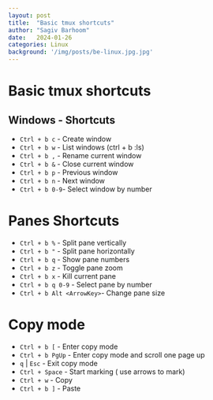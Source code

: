 ```yaml
---
layout: post
title:  "Basic tmux shortcuts"
author: "Sagiv Barhoom"
date:   2024-01-26
categories: Linux 
background: '/img/posts/be-linux.jpg.jpg'
---
```


# Basic tmux shortcuts
## Windows - Shortcuts
* ```Ctrl + b c``` - Create window
* ```Ctrl + b w``` - List windows (ctrl + b :ls)
* ```Ctrl + b ,``` - Rename current window
* ```Ctrl + b &``` - Close current window
* ```Ctrl + b p``` - Previous window
* ```Ctrl + b n``` - Next window
* ```Ctrl + b 0-9```- Select window by number

# Panes Shortcuts
- ```Ctrl + b %```  - Split pane vertically
- ```Ctrl + b "```  - Split pane horizontally
- ```Ctrl + b q```  - Show pane numbers
- ```Ctrl + b z```  - Toggle pane zoom
- ```Ctrl + b x```  - Kill current pane 
- ```Ctrl + b q 0-9``` - Select pane by number
- ```Ctrl + b Alt <ArrowKey>```- Change pane size

# Copy mode
- ```Ctrl + b [```     - Enter copy mode
- ```Ctrl + b PgUp```  - Enter copy mode and scroll one page up
- ```q``` | ```Esc```  - Exit copy mode
- ```Ctrl + Space```   - Start marking ( use arrows to mark)
- ```Ctrl + w```       - Copy
- ```Ctrl + b ]```     - Paste




